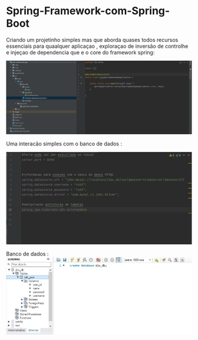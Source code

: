 # Spring-Framework-com-Spring-Boot

Criando um projetinho simples mas que aborda quases todos recursos essenciais para quaalquer aplicaçao , exploraçao  de inversão de controlhe e injeçao de dependencia que e o core do framework spring:


<img src="./projetofinaly/projeto.jpg"/>

Uma interacão simples com o  banco de dados : 

<img src="./projetofinaly/banco-de-dados.jpg"/>

Banco  de dados :
<img src="./projetofinaly/mysql.jpg"/>
